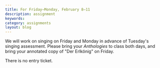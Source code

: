 ```yaml
---
title: For Friday–Monday, February 8–11
description: assignment
keywords: 
category: assignments
layout: blog
---
```


We will work on singing on Friday and Monday in advance of Tuesday's singing assessment. Please bring your *Anthologies* to class both days, and bring your annotated copy of "Der Erlkönig" on Friday.

There is no entry ticket.